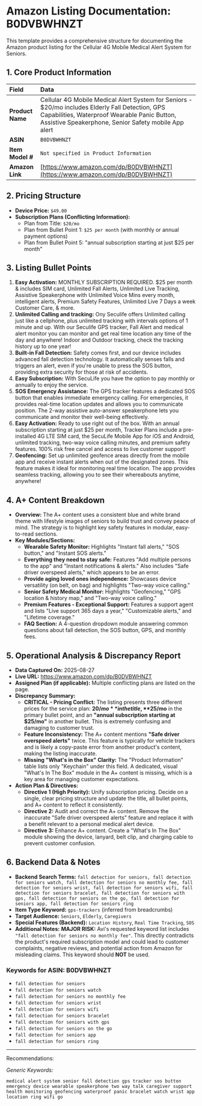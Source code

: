 # Amazon Listing Documentation: B0DVBWHNZT

This template provides a comprehensive structure for documenting the Amazon product listing for the Cellular 4G Mobile Medical Alert System for Seniors.

## 1. Core Product Information

| Field | Data |
| :--- | :--- |
| **Product Name**| Cellular 4G Mobile Medical Alert System for Seniors - $20/mo includes Elderly Fall Detection, GPS Capabilities, Waterproof Wearable Panic Button, Assistive Speakerphone, Senior Safety mobile App alert |
| **ASIN** | `B0DVBWHNZT` |
| **Item Model #**| `Not specified in Product Information` |
| **Amazon Link** | [https://www.amazon.com/dp/B0DVBWHNZT](https://www.amazon.com/dp/B0DVBWHNZT) |

## 2. Pricing Structure

*   **Device Price:** `$49.00`
*   **Subscription Plans (Conflicting Information):**
    *   Plan from Title: `$20/mo`
    *   Plan from Bullet Point 1: `$25 per month` (with monthly or annual payment options)
    *   Plan from Bullet Point 5: "annual subscription starting at just $25 per month"

## 3. Listing Bullet Points

1.  **Easy Activation:** MONTHLY SUBSCRIPTION REQUIRED. $25 per month & includes SIM card, Unlimited Fall Alerts, Unlimited Live Tracking, Assistive Speakerphone with Unlimited Voice Mins every month, intelligent alerts, Premium Safety Features, Unlimited Live 7 Days a week Customer Care, & more.
2.  **Unlimited Calling and tracking:** Ony Seculife offers Unlimited calling just like a cellphone, plus unlimited tracking with intervals options of 1 minute and up. With our Seculife GPS tracker, Fall Alert and medical alert monitor you can monitor and get real time location any time of the day and anywhere! Indoor and Outdoor tracking, check the tracking history up to one year!
3.  **Built-in Fall Detection:** Safety comes first, and our device includes advanced fall detection technology. It automatically senses falls and triggers an alert, even if you're unable to press the SOS button, providing extra security for those at risk of accidents.
4.  **Easy Subscription:** With SecuLife you have the option to pay monthly or annually to enjoy the service.
5.  **SOS Emergency Assistance:** The GPS tracker features a dedicated SOS button that enables immediate emergency calling. For emergencies, it provides real-time location updates and allows you to communicate position. The 2-way assistive auto-answer speakerphone lets you communicate and monitor their well-being effectively.
6.  **Easy Activation:** Ready to use right out of the box. With an annual subscription starting at just $25 per month, Tracker Plans include a pre-installed 4G LTE SIM card, the SecuLife Mobile App for iOS and Android, unlimited tracking, two-way voice calling minutes, and premium safety features. 100% risk free cancel and access to live customer support!
7.  **Geofencing:** Set up unlimited geofence areas directly from the mobile app and receive instant alerts when out of the designated zones. This feature makes it ideal for monitoring real time location. The app provides seamless tracking, allowing you to see their whereabouts anytime, anywhere!

## 4. A+ Content Breakdown

*   **Overview:** The A+ content uses a consistent blue and white brand theme with lifestyle images of seniors to build trust and convey peace of mind. The strategy is to highlight key safety features in modular, easy-to-read sections.
*   **Key Modules/Sections:**
    *   **Wearable Safety Monitor:** Highlights "Instant fall alerts," "SOS button," and "Instant SOS alerts."
    *   **Everything they need to stay safe:** Features "Add multiple persons to the app" and "Instant notifications & alerts." Also includes "Safe driver overspeed alerts," which appears to be an error.
    *   **Provide aging loved ones independence:** Showcases device versatility (on belt, on bag) and highlights "Two-way voice calling."
    *   **Senior Safety Medical Monitor:** Highlights "Geofencing," "GPS location & history map," and "Two-way voice calling."
    *   **Premium Features - Exceptional Support:** Features a support agent and lists "Live support 365 days a year," "Customizable alerts," and "Lifetime coverage."
    *   **FAQ Section:** A 4-question dropdown module answering common questions about fall detection, the SOS button, GPS, and monthly fees.

## 5. Operational Analysis & Discrepancy Report

*   **Data Captured On:** 2025-08-27
*   **Live URL:** https://www.amazon.com/dp/B0DVBWHNZT
*   **Assigned Plan (if applicable):** Multiple conflicting plans are listed on the page.
*   **Discrepancy Summary:**
    *   **CRITICAL - Pricing Conflict:** The listing presents three different prices for the service plan: **$20/mo** in the title, **$25/mo** in the primary bullet point, and an **"annual subscription starting at $25/mo"** in another bullet. This is extremely confusing and damaging to customer trust.
    *   **Feature Inconsistency:** The A+ content mentions **"Safe driver overspeed alerts"** twice. This feature is typically for vehicle trackers and is likely a copy-paste error from another product's content, making the listing inaccurate.
    *   **Missing "What's in the Box" Clarity:** The "Product Information" table lists only "Keychain" under this field. A dedicated, visual "What's In The Box" module in the A+ content is missing, which is a key area for managing customer expectations.
*   **Action Plan & Directives:**
    *   **Directive 1 (High Priority):** Unify subscription pricing. Decide on a single, clear pricing structure and update the title, all bullet points, and A+ content to reflect it consistently.
    *   **Directive 2:** Audit and correct the A+ content. Remove the inaccurate "Safe driver overspeed alerts" feature and replace it with a benefit relevant to a personal medical alert device.
    *   **Directive 3:** Enhance A+ content. Create a "What's In The Box" module showing the device, lanyard, belt clip, and charging cable to prevent customer confusion.

## 6. Backend Data & Notes

*   **Backend Search Terms:** `fall detection for seniors, fall detection for seniors watch, fall detection for seniors no monthly fee, fall detection for seniors wrist, fall detection for seniors wifi, fall detection for seniors bracelet, fall detection for seniors with gps, fall detection for seniors on the go, fall detection for seniors app, fall detection for seniors ring`
*   **Item Type Keyword:** `gps-trackers` (inferred from breadcrumbs)
*   **Target Audience:** `Seniors`, `Elderly`, `Caregivers`
*   **Special Features (Backend):** `Location History`, `Real Time Tracking`, `SOS`
*   **Additional Notes:** **MAJOR RISK:** Avi's requested keyword list includes `"fall detection for seniors no monthly fee"`. This directly contradicts the product's required subscription model and could lead to customer complaints, negative reviews, and potential action from Amazon for misleading claims. This keyword should **NOT** be used.

### Keywords for ASIN: B0DVBWHNZT

*   `fall detection for seniors`
*   `fall detection for seniors watch`
*   `fall detection for seniors no monthly fee`
*   `fall detection for seniors wrist`
*   `fall detection for seniors wifi`
*   `fall detection for seniors bracelet`
*   `fall detection for seniors with gps`
*   `fall detection for seniors on the go`
*   `fall detection for seniors app`
*   `fall detection for seniors ring`

***
Recommendations:

*Generic Keywords:*
```
medical alert system senior fall detection gps tracker sos button emergency device wearable speakerphone two way talk caregiver support health monitoring geofencing waterproof panic bracelet watch wrist app location ring wifi go
```